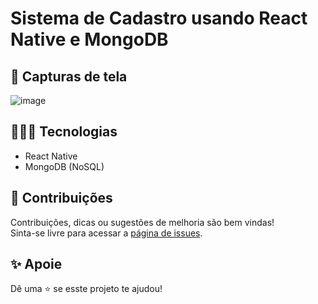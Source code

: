 # Sistema de Cadastro usando React Native e MongoDB

## 📸 Capturas de tela

![image](https://user-images.githubusercontent.com/115879524/225163093-48bf3788-8d16-4d26-ab00-31e7a4cf271d.png)

## 👨🏻‍💻 Tecnologias

* React Native
* MongoDB (NoSQL)

## 🤝 Contribuições

Contribuições, dicas ou sugestões de melhoria são bem vindas!<br />
Sinta-se livre para acessar a [página de issues](https://github.com/gsttvlima/signup-signin/issues).

## ✨ Apoie

Dê uma ⭐️ se esste projeto te ajudou!
